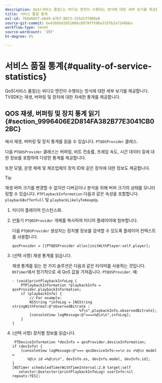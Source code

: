 ```yaml
---
description: QoS(서비스 품질)는 비디오 엔진이 수행되는 방식에 대한 세부 보기를 제공합니다. TVSDK는 재생, 버퍼링 및 장치에 대한 자세한 통계를 제공합니다.
title: 서비스 품질 통계
exl-id: 7684605f-e049-47bf-8073-155d1ff000e0
source-git-commit: be43bbbd1051886c8979ff590a3197b2a7249b6a
workflow-type: tm+mt
source-wordcount: '197'
ht-degree: 0%

---
```


# 서비스 품질 통계{#quality-of-service-statistics}

QoS(서비스 품질)는 비디오 엔진이 수행되는 방식에 대한 세부 보기를 제공합니다. TVSDK는 재생, 버퍼링 및 장치에 대한 자세한 통계를 제공합니다.

## QOS 재생, 버퍼링 및 장치 통계 읽기 {#section_9996406E2D814FA382B77E3041CB02BC}

에서 재생, 버퍼링 및 장치 통계를 읽을 수 있습니다. `PTQOSProvider` 클래스.

다음 `PTQOSProvider` 클래스는 버퍼링, 비트 전송률, 프레임 속도, 시간 데이터 등에 대한 정보를 포함하여 다양한 통계를 제공합니다.

또한 모델, 운영 체제 및 제조업체의 장치 ID와 같은 장치에 대한 정보도 제공합니다.

>[!TIP]
>
>재생 버퍼 크기를 변경할 수 없지만 디버깅이나 분석을 위해 버퍼 크기의 상태를 모니터링할 수 있습니다. `PTPlaybackInformation` 다음과 같은 속성을 포함합니다. `playbackBufferFull` 및 `playbackLikelyToKeepUp`.

1. 미디어 플레이어 인스턴스화.
1. 만들기 `PTQOSProvider` 개체를 복사하여 미디어 플레이어에 첨부합니다.

   다음 `PTQOSProvider` 생성자는 장치별 정보를 검색할 수 있도록 플레이어 컨텍스트를 사용합니다.

   ```
   qosProvider = [[PTQOSProvider alloc]initWithPlayer:self.player]; 
   ```

1. (선택 사항) 재생 통계를 읽습니다.

   재생 통계를 읽는 한 가지 솔루션은 다음과 같은 타이머를 사용하는 것입니다. `NSTimer`에서 정기적으로 새 QoS 값을 가져옵니다. `PTQOSProvider`. 예:

   ```
   - (void)printPlaybackInfoLog { 
       PTPlaybackInformation *playbackInfo = qosProvider.playbackInformation;  
       if (playbackInfo) { 
           // For example: 
           NSString *infoLog = [NSString stringWithFormat:@"observedBitrate :  
                                  %f\n",playbackInfo.observedBitrate]; 
           [consoleView logMessage:@"====%@\n\n",infoLog]; 
       } 
   }
   ```

1. (선택 사항) 장치별 정보를 읽습니다.

   ```
    PTDeviceInformation *devInfo = qosProvider.deviceInformation; 
   if (devInfo) { 
       [consoleView logMessage:@"=== qosDeviceInfo:==\n os =%@\n model =  
          %@\n id =%@\n\n", devInfo.os, devInfo.model, devInfo.id]; 
   } 
   [NSTimer scheduledTimerWithTimeInterval:2.0 target:self  
      selector:@selector(printPlaybackInfoLog) userInfo:nil repeats:YES];
   ```
